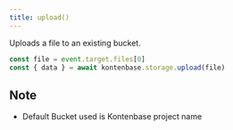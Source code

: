 ```yaml
---
title: upload()
---
```


Uploads a file to an existing bucket.

```javascript
const file = event.target.files[0]
const { data } = await kontenbase.storage.upload(file)
```

## Note
- Default Bucket used is Kontenbase project name